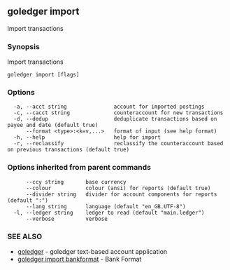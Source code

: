 ## goledger import

Import transactions

### Synopsis

Import transactions

```
goledger import [flags]
```

### Options

```
  -a, --acct string               account for imported postings
  -c, --cacct string              counteraccount for new transactions
  -d, --dedup                     deduplicate transactions based on payee and date (default true)
      --format <type>:<k=v,...>   format of input (see help format)
  -h, --help                      help for import
  -r, --reclassify                reclassify the counteraccount based on previous transactions (default true)
```

### Options inherited from parent commands

```
      --ccy string       base currency
      --colour           colour (ansi) for reports (default true)
      --divider string   divider for account components for reports (default ":")
      --lang string      language (default "en_GB.UTF-8")
  -l, --ledger string    ledger to read (default "main.ledger")
      --verbose          verbose
```

### SEE ALSO

* [goledger](goledger.md)	 - goledger text-based account application
* [goledger import bankformat](goledger_import_bankformat.md)	 - Bank Format

